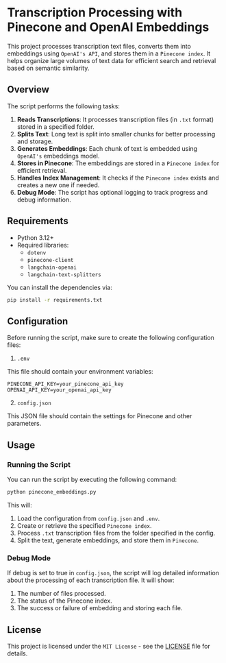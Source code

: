 # Transcription Processing with Pinecone and OpenAI Embeddings

This project processes transcription text files, converts them into embeddings using `OpenAI's API`, and stores them in a `Pinecone index`. It helps organize large volumes of text data for efficient search and retrieval based on semantic similarity.

## Overview

The script performs the following tasks:

1. **Reads Transcriptions**: It processes transcription files (in `.txt` format) stored in a specified folder.
2. **Splits Text**: Long text is split into smaller chunks for better processing and storage.
3. **Generates Embeddings**: Each chunk of text is embedded using `OpenAI's` embeddings model.
4. **Stores in Pinecone**: The embeddings are stored in a `Pinecone index` for efficient retrieval.
5. **Handles Index Management**: It checks if the `Pinecone index` exists and creates a new one if needed.
6. **Debug Mode**: The script has optional logging to track progress and debug information.

## Requirements

- Python 3.12+
- Required libraries:
  - `dotenv`
  - `pinecone-client`
  - `langchain-openai`
  - `langchain-text-splitters`
  
You can install the dependencies via:

```bash
pip install -r requirements.txt
```

## Configuration
Before running the script, make sure to create the following configuration files:

1. `.env` 

This file should contain your environment variables:
```
PINECONE_API_KEY=your_pinecone_api_key
OPENAI_API_KEY=your_openai_api_key
```

2. `config.json`

This JSON file should contain the settings for Pinecone and other parameters.

## Usage

### Running the Script

You can run the script by executing the following command:
```python
python pinecone_embeddings.py
```

This will:
1. Load the configuration from `config.json` and `.env`.
2. Create or retrieve the specified `Pinecone index`.
3. Process `.txt` transcription files from the folder specified in the config.
4. Split the text, generate embeddings, and store them in `Pinecone`.

### Debug Mode

If debug is set to true in `config.json`, the script will log detailed information about the processing of each transcription file. It will show:
1. The number of files processed.
2. The status of the Pinecone index.
3. The success or failure of embedding and storing each file.
   
## License
This project is licensed under the `MIT License` - see the [LICENSE](LICENSE) file for details.